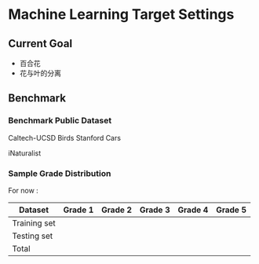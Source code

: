 # Machine Learning Target Settings

## Current Goal

- 百合花
- 花与叶的分离





## Benchmark



### Benchmark Public Dataset

Caltech-UCSD Birds
Stanford Cars

iNaturalist



### Sample Grade Distribution

For now : 

| Dataset      | Grade 1 | Grade 2 | Grade 3 | Grade 4 | Grade 5 |
| ------------ | ------- | ------- | ------- | ------- | ------- |
| Training set |         |         |         |         |         |
| Testing set  |         |         |         |         |         |
| Total        |         |         |         |         |         |



